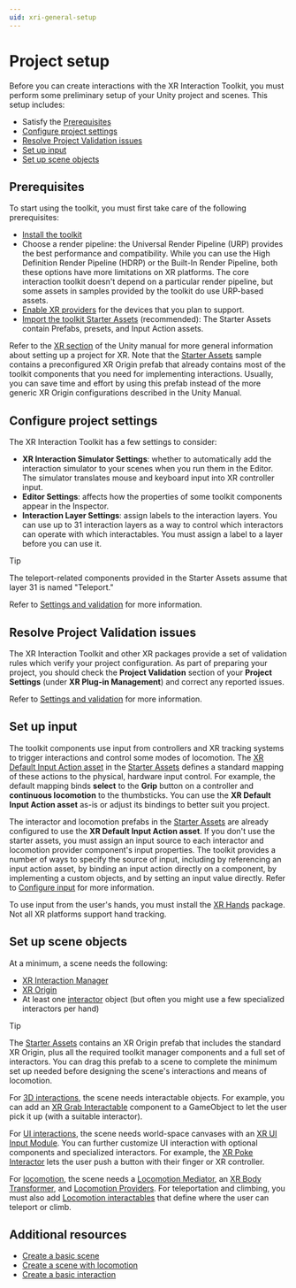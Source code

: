 ```yaml
---
uid: xri-general-setup
---
```


# Project setup

Before you can create interactions with the XR Interaction Toolkit, you must perform some preliminary setup of your Unity project and scenes. This setup includes:

* Satisfy the [Prerequisites](#prerequisites)
* [Configure project settings](#settings)
* [Resolve Project Validation issues](#validation)
* [Set up input](#input)
* [Set up scene objects](#scene)

<a name="prerequisites"></a>
## Prerequisites

To start using the toolkit, you must first take care of the following prerequisites:

* [Install the toolkit](xref:xri-installation)
* Choose a render pipeline: the Universal Render Pipeline (URP) provides the best performance and compatibility. While you can use the High Definition Render Pipeline (HDRP) or the Built-In Render Pipeline, both these options have more limitations on XR platforms. The core interaction toolkit doesn't depend on a particular render pipeline, but some assets in samples provided by the toolkit do use URP-based assets.
* [Enable XR providers](xref:xr-configure-providers) for the devices that you plan to support.
* [Import the toolkit Starter Assets](xref:xri-installation#installing-samples) (recommended): The Starter Assets contain Prefabs, presets, and Input Action assets.

Refer to the [XR section](xref:XR) of the Unity manual for more general information about setting up a project for XR. Note that the [Starter Assets](xref:xri-samples-starter-assets) sample contains a preconfigured XR Origin prefab that already contains most of the toolkit components that you need for implementing interactions. Usually, you can save time and effort by using this prefab instead of the more generic XR Origin configurations described in the Unity Manual.

<a name="settings"></a>
## Configure project settings

The XR Interaction Toolkit has a few settings to consider:

* **XR Interaction Simulator Settings**: whether to automatically add the interaction simulator to your scenes when you run them in the Editor. The simulator translates mouse and keyboard input into XR controller input.
* **Editor Settings**: affects how the properties of some toolkit components appear in the Inspector.
* **Interaction Layer Settings**: assign labels to the interaction layers. You can use up to 31 interaction layers as a way to control which interactors can operate with which interactables. You must assign a label to a layer before you can use it.

> [!TIP]
> The teleport-related components provided in the Starter Assets assume that layer 31 is named "Teleport."

Refer to [Settings and validation](xref:xri-settings) for more information.

<a name="validation"></a>
## Resolve Project Validation issues

The XR Interaction Toolkit and other XR packages provide a set of validation rules which verify your project configuration. As part of preparing your project, you should check the **Project Validation** section of your **Project Settings** (under **XR Plug-in Management**) and correct any reported issues.

Refer to [Settings and validation](xref:xri-settings) for more information.

<a name="input"></a>
## Set up input

The toolkit components use input from controllers and XR tracking systems to trigger interactions and control some modes of locomotion. The [XR Default Input Action asset](xref:xri-samples-starter-assets#input-actions-asset) in the [Starter Assets](xref:xri-samples-starter-assets) defines a standard mapping of these actions to the physical, hardware input control. For example, the default mapping binds **select** to the **Grip** button on a controller and **continuous locomotion** to the thumbsticks. You can use the **XR Default Input Action asset** as-is or adjust its bindings to better suit you project.

The interactor and locomotion prefabs in the [Starter Assets](xref:xri-samples-starter-assets) are already configured to use the **XR Default Input Action asset**. If you don't use the starter assets, you must assign an input source to each interactor and locomotion provider component's input properties. The toolkit provides a number of ways to specify the source of input, including by referencing an input action asset, by binding an input action directly on a component, by implementing a custom objects, and by setting an input value directly. Refer to [Configure input](xref:xri-configure-input-system) for more information.

To use input from the user's hands, you must install the [XR Hands](xref:xrhands-manual) package. Not all XR platforms support hand tracking.

<a name="scene"></a>
## Set up scene objects

At a minimum, a scene needs the following:

* [XR Interaction Manager](xref:xri-xr-interaction-manager)
* [XR Origin](xref:xri-samples-starter-assets#prefabs)
* At least one [interactor](xref:xri-interactor-components) object (but often you might use a few specialized interactors per hand)

> [!TIP]
> The [Starter Assets](xref:xri-samples-starter-assets) contains an XR Origin prefab that includes the standard XR Origin, plus all the required toolkit manager components and a full set of interactors. You can drag this prefab to a scene to complete the minimum set up needed before designing the scene's interactions and means of locomotion.

For [3D interactions](xref:xri-3d-interaction), the scene needs interactable objects. For example, you can add an [XR Grab Interactable](xref:xri-xr-grab-interactable) component to a GameObject to let the user pick it up (with a suitable interactor).

For [UI interactions](xref:xri-ui-interaction), the scene needs world-space canvases with an [XR UI Input Module](xref:xri-ui-input-module). You can further customize UI interaction with optional components and specialized interactors. For example, the [XR Poke Interactor](xref:xri-xr-poke-interactor) lets the user push a button with their finger or XR controller.

For [locomotion](xref:xri-locomotion-landing), the scene needs a [Locomotion Mediator](xref:xri-locomotion-mediator), an [XR Body Transformer](xref:xri-xr-body-transformer), and [Locomotion Providers](xref:xri-locomotion-providers). For teleportation and climbing, you must also add [Locomotion interactables](xref:xri-locomotion-interactables) that define where the user can teleport or climb.

<a name="resources"></a>
## Additional resources

* [Create a basic scene](create-basic-scene.md)
* [Create a scene with locomotion](create-scene-with-locomotion.md)
* [Create a basic interaction](create-basic-interaction.md)

